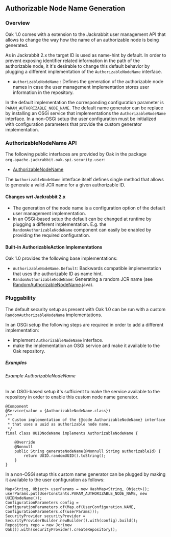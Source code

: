 <!--
   Licensed to the Apache Software Foundation (ASF) under one or more
   contributor license agreements.  See the NOTICE file distributed with
   this work for additional information regarding copyright ownership.
   The ASF licenses this file to You under the Apache License, Version 2.0
   (the "License"); you may not use this file except in compliance with
   the License.  You may obtain a copy of the License at

       http://www.apache.org/licenses/LICENSE-2.0

   Unless required by applicable law or agreed to in writing, software
   distributed under the License is distributed on an "AS IS" BASIS,
   WITHOUT WARRANTIES OR CONDITIONS OF ANY KIND, either express or implied.
   See the License for the specific language governing permissions and
   limitations under the License.
  -->

Authorizable Node Name Generation
--------------------------------------------------------------------------------

### Overview

Oak 1.0 comes with a extension to the Jackrabbit user management API that allows
to change the way how the name of an authorizable node is being generated.

As in Jackrabbit 2.x the target ID is used as name-hint by default. In order to
prevent exposing identifier related information in the path of the authorizable
node, it it's desirable to change this default behavior by plugging a different
implementation of the `AuthorizableNodeName` interface.

- `AuthorizableNodeName` : Defines the generation of the authorizable node names
   in case the user management implementation stores user information in the repository.

In the default implementation the corresponding configuration parameter is
`PARAM_AUTHORIZABLE_NODE_NAME`. The default name generator can be replace
by installing an OSGi service that implementations the `AuthorizableNodeName` interface.
In a non-OSGi setup the user configuration must be initialized with configuration
parameters that provide the custom generator implementation.

### AuthorizableNodeName API

The following public interfaces are provided by Oak in the package `org.apache.jackrabbit.oak.spi.security.user`:

- [AuthorizableNodeName]

The `AuthorizableNodeName` interface itself defines single method that allows
to generate a valid JCR name for a given authorizable ID.

#### Changes wrt Jackrabbit 2.x

- The generation of the node name is a configuration option of the default
  user management implementation.
- In an OSGi-based setup the default can be changed at runtime by plugging a
  different implementation. E.g. the `RandomAuthorizableNodeName` component
  can easily be enabled by providing the required configuration.

#### Built-in AuthorizableAction Implementations

Oak 1.0 provides the following base implementations:

- `AuthorizableNodeName.Default`: Backwards compatible implementation that
   uses the authorizable ID as name hint.
- `RandomAuthorizableNodeName`: Generating a random JCR name (see [RandomAuthorizableNodeName].java).

### Pluggability

The default security setup as present with Oak 1.0 can be run with a custom
`RandomAuthorizableNodeName` implementations.

In an OSGi setup the following steps are required in order to add a different
implementation:

- implement `AuthorizableNodeName` interface.
- make the implementation an OSGi service and make it available to the Oak repository.

##### Examples

###### Example AuthorizableNodeName

In an OSGi-based setup it's sufficient to make the service available to the repository
in order to enable this custom node name generator.

    @Component
    @Service(value = {AuthorizableNodeName.class})
    /**
     * Custom implementation of the {@code AuthorizableNodeName} interface
     * that uses a uuid as authorizable node name.
     */
    final class UUIDNodeName implements AuthorizableNodeName {

        @Override
        @Nonnull
        public String generateNodeName(@Nonnull String authorizableId) {
            return UUID.randomUUID().toString();
        }
    }

In a non-OSGi setup this custom name generator can be plugged by making it available
to the user configuration as follows:

    Map<String, Object> userParams = new HashMap<String, Object>();
    userParams.put(UserConstants.PARAM_AUTHORIZABLE_NODE_NAME, new UUIDNodeName());
    ConfigurationParameters config =  ConfigurationParameters.of(Map.of(UserConfiguration.NAME, ConfigurationParameters.of(userParams)));
    SecurityProvider securityProvider = SecurityProviderBuilder.newBuilder().with(config).build();
    Repository repo = new Jcr(new Oak()).with(securityProvider).createRepository();

<!-- hidden references -->
[AuthorizableNodeName]: /oak/docs/apidocs/org/apache/jackrabbit/oak/spi/security/user/AuthorizableNodeName.html
[RandomAuthorizableNodeName]: /oak/docs/apidocs/org/apache/jackrabbit/oak/security/user/RandomAuthorizableNodeName.html

